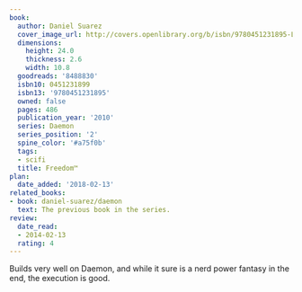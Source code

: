 ```yaml
---
book:
  author: Daniel Suarez
  cover_image_url: http://covers.openlibrary.org/b/isbn/9780451231895-L.jpg
  dimensions:
    height: 24.0
    thickness: 2.6
    width: 10.8
  goodreads: '8488830'
  isbn10: 0451231899
  isbn13: '9780451231895'
  owned: false
  pages: 486
  publication_year: '2010'
  series: Daemon
  series_position: '2'
  spine_color: '#a75f0b'
  tags:
  - scifi
  title: Freedom™
plan:
  date_added: '2018-02-13'
related_books:
- book: daniel-suarez/daemon
  text: The previous book in the series.
review:
  date_read:
  - 2014-02-13
  rating: 4
---
```


Builds very well on Daemon, and while it sure is a nerd power fantasy in the end, the execution is good.
